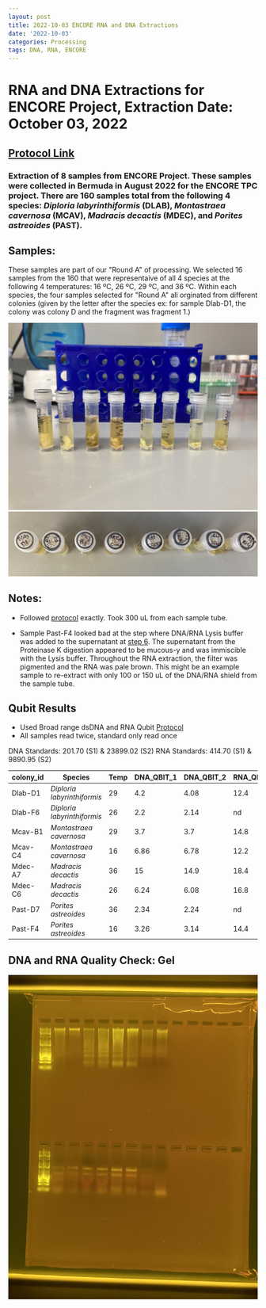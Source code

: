 ```yaml
---
layout: post
title: 2022-10-03 ENCORE RNA and DNA Extractions
date: '2022-10-03'
categories: Processing
tags: DNA, RNA, ENCORE
---
```


# RNA and DNA Extractions for ENCORE Project, Extraction Date: October 03, 2022

## [Protocol Link](https://github.com/zdellaert/ZD_Putnam_Lab_Notebook/blob/master/_posts/Protocols_Zymo_Quick_DNA_RNA_Miniprep_Plus_Protocol.md)

### Extraction of 8 samples from ENCORE Project. These samples were collected in Bermuda in August 2022 for the ENCORE TPC project. There are 160 samples total from the following 4 species: *Diploria labyrinthiformis* (DLAB), *Montastraea cavernosa* (MCAV), *Madracis decactis* (MDEC), and *Porites astreoides* (PAST).

## Samples:
These samples are part of our "Round A" of processing. We selected 16 samples from the 160 that were representaive of all 4 species at the following 4 temperatures: 16 ºC, 26 ºC, 29 ºC, and 36 ºC. Within each species, the four samples selected for "Round A" all orginated from different colonies (given by the letter after the species ex: for sample Dlab-D1, the colony was colony D and the fragment was fragment 1.)

![22022-10-03-tubes.JPG](https://github.com/zdellaert/ZD_Putnam_Lab_Notebook/blob/master/images/samples/2022-10-03-tubes.JPG)
![2022-10-03-caps.JPG](https://github.com/zdellaert/ZD_Putnam_Lab_Notebook/blob/master/images/samples/2022-10-03-caps.JPG)

## Notes:
- Followed [protocol](https://github.com/zdellaert/ZD_Putnam_Lab_Notebook/blob/master/_posts/Protocols_Zymo_Quick_DNA_RNA_Miniprep_Plus_Protocol.md) exactly. Took 300 uL from each sample tube.

- Sample Past-F4 looked bad at the step where DNA/RNA Lysis buffer was added to the supernatant at [step 6](https://github.com/zdellaert/ZD_Putnam_Lab_Notebook/blob/master/_posts/Protocols_Zymo_Quick_DNA_RNA_Miniprep_Plus_Protocol.md). The supernatant from the Proteinase K digestion appeared to be mucous-y and was immiscible with the Lysis buffer. Throughout the RNA extraction, the filter was pigmented and the RNA was pale brown. This might be an example sample to re-extract with only 100 or 150 uL of the DNA/RNA shield from the sample tube.

## Qubit Results
 - Used Broad range dsDNA and RNA Qubit [Protocol](https://meschedl.github.io/MESPutnam_Open_Lab_Notebook/Qubit-Protocol/)
 - All samples read twice, standard only read once

 DNA Standards: 201.70 (S1) & 23899.02 (S2)
 RNA Standards: 414.70 (S1) & 9890.95 (S2)

| colony_id | Species                     | Temp     | DNA_QBIT_1 | DNA_QBIT_2 | RNA_QBIT_1 | RNA_QBIT_2 |
|-----------|-----------------------------|----------|------------|------------|------------|------------|
| Dlab-D1   | *Diploria labyrinthiformis* | 29       | 4.2        | 4.08       | 12.4       | 12.2       |
| Dlab-F6   | *Diploria labyrinthiformis* | 26       | 2.2        | 2.14       | nd         | nd         |
| Mcav-B1   | *Montastraea cavernosa*     | 29       | 3.7        | 3.7        | 14.8       | 14.8       |
| Mcav-C4   | *Montastraea cavernosa*     | 16       | 6.86       | 6.78       | 12.2       | 12.2       |
| Mdec-A7   | *Madracis decactis*         | 36       | 15         | 14.9       | 18.4       | 18.2       |
| Mdec-C6   | *Madracis decactis*         | 26       | 6.24       | 6.08       | 16.8       | 16.6       |
| Past-D7   | *Porites astreoides*        | 36       | 2.34       | 2.24       | nd         | nd         |
| Past-F4   | *Porites astreoides*        | 16       | 3.26       | 3.14       | 14.4       | 14.4       |

## DNA and RNA Quality Check: Gel
![2022-10-03-gel.JPG](https://github.com/zdellaert/ZD_Putnam_Lab_Notebook/blob/master/images/gels/2022-10-03-gel.JPG)
